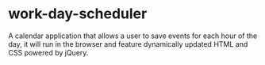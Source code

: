 # work-day-scheduler
A calendar application that allows a user to save events for each hour of the day, it will run in the browser and feature dynamically updated HTML and CSS powered by jQuery.

